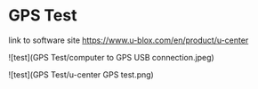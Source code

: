 # GPS Test
link to software site
https://www.u-blox.com/en/product/u-center

![test](GPS Test/computer to GPS USB connection.jpeg)

![test](GPS Test/u-center GPS test.png)
